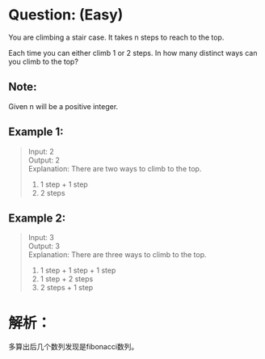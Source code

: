 # Question: (Easy)

You are climbing a stair case. It takes n steps to reach to the top.

Each time you can either climb 1 or 2 steps. In how many distinct ways can you climb to the top?

## Note: 
Given n will be a positive integer.

## Example 1:

>Input: 2 <br>
>Output: 2 <br>
>Explanation:  There are two ways to climb to the top.
>
>1. 1 step + 1 step <br>
>2. 2 steps 

## Example 2:

>Input: 3 <br>
>Output: 3 <br>
>Explanation:  There are three ways to climb to the top.
>
>1. 1 step + 1 step + 1 step <br>
>2. 1 step + 2 steps <br>
>3. 2 steps + 1 step

# 解析：

多算出后几个数列发现是fibonacci数列。